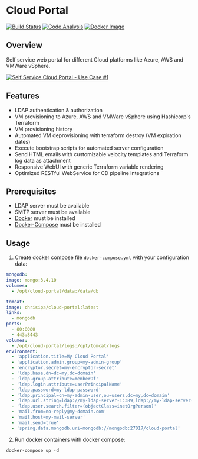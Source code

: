 Cloud Portal
============

[![Build Status](https://papke.it/jenkins/buildStatus/icon?job=cloud-portal)](https://papke.it/jenkins/job/cloud-portal/)
[![Code Analysis](https://img.shields.io/badge/code%20analysis-available-blue.svg)](https://papke.it/sonar/overview?id=219)
[![Docker Image](https://img.shields.io/badge/docker%20image-available-blue.svg)](https://hub.docker.com/r/chrisipa/cloud-portal/)

Overview
--------

Self service web portal for different Cloud platforms like Azure, AWS and VMWare vSphere.

[![Self Service Cloud Portal - Use Case #1](https://github.com/chrisipa/cloud-portal/raw/master/public/youtube.png)](https://youtu.be/NKZ46OSocp8 "Self Service Cloud Portal - Use Case #1")

Features
--------

* LDAP authentication & authorization
* VM provisioning to Azure, AWS and VMWare vSphere using Hashicorp's Terraform
* VM provisioning history
* Automated VM deprovisioning with terraform destroy (VM expiration dates)
* Execute bootstrap scripts for automated server configuration
* Send HTML emails with customizable velocity templates and Terraform log data as attachment
* Responsive WebUI with generic Terraform variable rendering
* Optimized RESTful WebService for CD pipeline integrations

Prerequisites
-------------

* LDAP server must be available
* SMTP server must be available
* [Docker](https://docs.docker.com/engine/installation/) must be installed
* [Docker-Compose](https://docs.docker.com/compose/install/) must be installed

Usage
-----

1. Create docker compose file `docker-compose.yml` with your configuration data:
  ```yml
mongodb:
  image: mongo:3.4.10
  volumes:
    - /opt/cloud-portal/data:/data/db

tomcat:
  image: chrisipa/cloud-portal:latest
  links: 
    - mongodb
  ports:
    - 80:8080
    - 443:8443
  volumes:
    - /opt/cloud-portal/logs:/opt/tomcat/logs
  environment:
    - 'application.title=My Cloud Portal'
    - 'application.admin.group=my-admin-group'
    - 'encryptor.secret=my-encryptor-secret'
    - 'ldap.base.dn=dc=my,dc=domain'
    - 'ldap.group.attribute=memberOf'
    - 'ldap.login.attribute=userPrincipalName'
    - 'ldap.password=my-ldap-password'
    - 'ldap.principal=cn=my-admin-user,ou=users,dc=my,dc=domain'
    - 'ldap.url.string=ldap://my-ldap-server-1:389,ldap://my-ldap-server-2:389'
    - 'ldap.user.search.filter=(objectClass=inetOrgPerson)'
    - 'mail.from=no-reply@my-domain.com'
    - 'mail.host=my-mail-server'
    - 'mail.send=true'
    - 'spring.data.mongodb.uri=mongodb://mongodb:27017/cloud-portal'
  ```

2. Run docker containers with docker compose:

  ```
  docker-compose up -d
  ```
